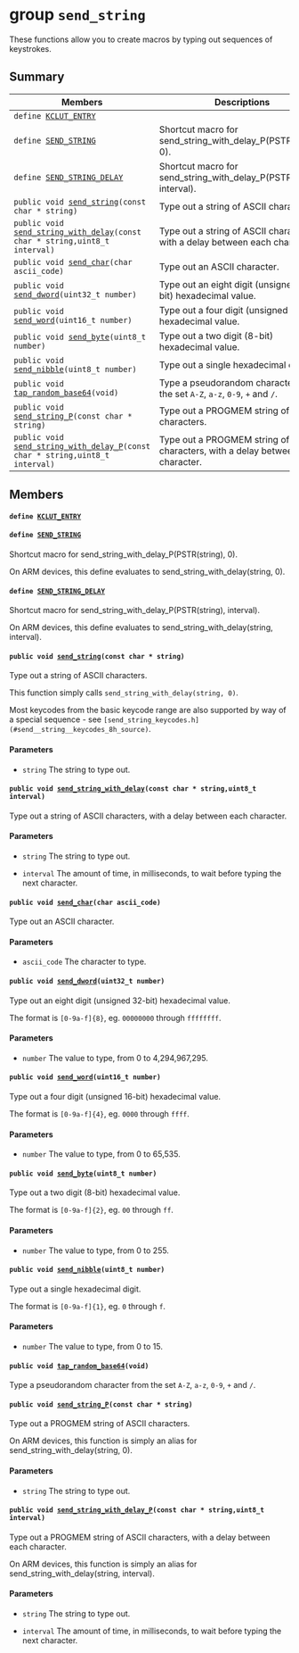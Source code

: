 # group `send_string` 

These functions allow you to create macros by typing out sequences of keystrokes.

## Summary

 Members                        | Descriptions                                
--------------------------------|---------------------------------------------
`define `[`KCLUT_ENTRY`](#group__send__string_1ga6995d9923416063c9b99f5acd0e91ed7)            | 
`define `[`SEND_STRING`](#group__send__string_1gae83e787cdd7e9cf4587a0e685ffd98f5)            | Shortcut macro for send_string_with_delay_P(PSTR(string), 0).
`define `[`SEND_STRING_DELAY`](#group__send__string_1ga6cac47ec59654132634c70986202dc42)            | Shortcut macro for send_string_with_delay_P(PSTR(string), interval).
`public void `[`send_string`](#group__send__string_1gac5e380e2be08c7a8bee8532cc72d8b30)`(const char * string)`            | Type out a string of ASCII characters.
`public void `[`send_string_with_delay`](#group__send__string_1gaa1d72394f1e4d90a4d789935f947fde6)`(const char * string,uint8_t interval)`            | Type out a string of ASCII characters, with a delay between each character.
`public void `[`send_char`](#group__send__string_1gaac462f52e01a0434a3d0d427156f7ba1)`(char ascii_code)`            | Type out an ASCII character.
`public void `[`send_dword`](#group__send__string_1gacf74558e7014b43355e61fa7104ffa8c)`(uint32_t number)`            | Type out an eight digit (unsigned 32-bit) hexadecimal value.
`public void `[`send_word`](#group__send__string_1ga9ec68473d4b590a48b9d52e35f8aecf3)`(uint16_t number)`            | Type out a four digit (unsigned 16-bit) hexadecimal value.
`public void `[`send_byte`](#group__send__string_1ga015a1b20ba56c7debe2b4edfed5cb815)`(uint8_t number)`            | Type out a two digit (8-bit) hexadecimal value.
`public void `[`send_nibble`](#group__send__string_1ga34ef35dbde792a44bdb299d10c826675)`(uint8_t number)`            | Type out a single hexadecimal digit.
`public void `[`tap_random_base64`](#group__send__string_1ga7cb02fdb6dd1d7babd67df4312a2dab9)`(void)`            | Type a pseudorandom character from the set `A-Z`, `a-z`, `0-9`, `+` and `/`.
`public void `[`send_string_P`](#group__send__string_1ga9e99e584dce970f6fe04a63b71cddf4d)`(const char * string)`            | Type out a PROGMEM string of ASCII characters.
`public void `[`send_string_with_delay_P`](#group__send__string_1ga305251111b4454c681027c5bf1c8b60c)`(const char * string,uint8_t interval)`            | Type out a PROGMEM string of ASCII characters, with a delay between each character.

## Members

#### `define `[`KCLUT_ENTRY`](#group__send__string_1ga6995d9923416063c9b99f5acd0e91ed7) 

#### `define `[`SEND_STRING`](#group__send__string_1gae83e787cdd7e9cf4587a0e685ffd98f5) 

Shortcut macro for send_string_with_delay_P(PSTR(string), 0).

On ARM devices, this define evaluates to send_string_with_delay(string, 0).

#### `define `[`SEND_STRING_DELAY`](#group__send__string_1ga6cac47ec59654132634c70986202dc42) 

Shortcut macro for send_string_with_delay_P(PSTR(string), interval).

On ARM devices, this define evaluates to send_string_with_delay(string, interval).

#### `public void `[`send_string`](#group__send__string_1gac5e380e2be08c7a8bee8532cc72d8b30)`(const char * string)` 

Type out a string of ASCII characters.

This function simply calls `send_string_with_delay(string, 0)`.

Most keycodes from the basic keycode range are also supported by way of a special sequence - see `[send_string_keycodes.h](#send__string__keycodes_8h_source)`.

#### Parameters
* `string` The string to type out.

#### `public void `[`send_string_with_delay`](#group__send__string_1gaa1d72394f1e4d90a4d789935f947fde6)`(const char * string,uint8_t interval)` 

Type out a string of ASCII characters, with a delay between each character.

#### Parameters
* `string` The string to type out. 

* `interval` The amount of time, in milliseconds, to wait before typing the next character.

#### `public void `[`send_char`](#group__send__string_1gaac462f52e01a0434a3d0d427156f7ba1)`(char ascii_code)` 

Type out an ASCII character.

#### Parameters
* `ascii_code` The character to type.

#### `public void `[`send_dword`](#group__send__string_1gacf74558e7014b43355e61fa7104ffa8c)`(uint32_t number)` 

Type out an eight digit (unsigned 32-bit) hexadecimal value.

The format is `[0-9a-f]{8}`, eg. `00000000` through `ffffffff`.

#### Parameters
* `number` The value to type, from 0 to 4,294,967,295.

#### `public void `[`send_word`](#group__send__string_1ga9ec68473d4b590a48b9d52e35f8aecf3)`(uint16_t number)` 

Type out a four digit (unsigned 16-bit) hexadecimal value.

The format is `[0-9a-f]{4}`, eg. `0000` through `ffff`.

#### Parameters
* `number` The value to type, from 0 to 65,535.

#### `public void `[`send_byte`](#group__send__string_1ga015a1b20ba56c7debe2b4edfed5cb815)`(uint8_t number)` 

Type out a two digit (8-bit) hexadecimal value.

The format is `[0-9a-f]{2}`, eg. `00` through `ff`.

#### Parameters
* `number` The value to type, from 0 to 255.

#### `public void `[`send_nibble`](#group__send__string_1ga34ef35dbde792a44bdb299d10c826675)`(uint8_t number)` 

Type out a single hexadecimal digit.

The format is `[0-9a-f]{1}`, eg. `0` through `f`.

#### Parameters
* `number` The value to type, from 0 to 15.

#### `public void `[`tap_random_base64`](#group__send__string_1ga7cb02fdb6dd1d7babd67df4312a2dab9)`(void)` 

Type a pseudorandom character from the set `A-Z`, `a-z`, `0-9`, `+` and `/`.

#### `public void `[`send_string_P`](#group__send__string_1ga9e99e584dce970f6fe04a63b71cddf4d)`(const char * string)` 

Type out a PROGMEM string of ASCII characters.

On ARM devices, this function is simply an alias for send_string_with_delay(string, 0).

#### Parameters
* `string` The string to type out.

#### `public void `[`send_string_with_delay_P`](#group__send__string_1ga305251111b4454c681027c5bf1c8b60c)`(const char * string,uint8_t interval)` 

Type out a PROGMEM string of ASCII characters, with a delay between each character.

On ARM devices, this function is simply an alias for send_string_with_delay(string, interval).

#### Parameters
* `string` The string to type out. 

* `interval` The amount of time, in milliseconds, to wait before typing the next character.

